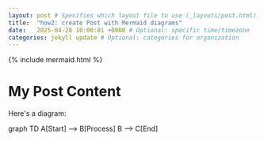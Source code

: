 ```yaml
---
layout: post # Specifies which layout file to use (_layouts/post.html)
title:  "how2: create Post with Mermaid diagrams"
date:   2025-04-28 10:00:01 +0000 # Optional: specific time/timezone
categories: jekyll update # Optional: categories for organization
---
```


{% include mermaid.html %}

# My Post Content

Here's a diagram:

<div class="mermaid">
graph TD
    A[Start] --> B[Process]
    B --> C[End]
</div>
